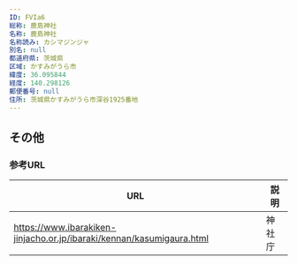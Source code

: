 ```yaml
---
ID: FVIa6
総称: 鹿島神社
名称: 鹿島神社
名称読み: カシマジンジャ
別名: null
都道府県: 茨城県
区域: かすみがうら市
緯度: 36.095844
経度: 140.298126
郵便番号: null
住所: 茨城県かすみがうら市深谷1925番地
---
```


## その他

### 参考URL

| URL                                                                   | 説明   |
| --------------------------------------------------------------------- | ------ |
| https://www.ibarakiken-jinjacho.or.jp/ibaraki/kennan/kasumigaura.html | 神社庁 |
